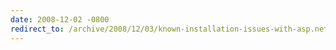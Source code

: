 ```yaml
---
date: 2008-12-02 -0800
redirect_to: /archive/2008/12/03/known-installation-issues-with-asp.net-mvc.aspx/
---
```

